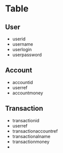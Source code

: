 # Table
## User
- userid
- username
- userlogin
- userpassword

## Account
- accountid
- userref
- accountmoney
 
## Transaction
- transactionid
- userref
- transactionaccountref
- transactionalname 
- transactionmoney
- 
